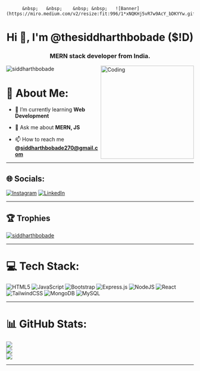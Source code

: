           &nbsp;   &nbsp;    &nbsp; &nbsp;   ![Banner](https://miro.medium.com/v2/resize:fit:996/1*xNQKHj5vR7w9AcY_bDKYYw.gif)
<h1 align="center">Hi 👋, I'm @thesiddharthbobade ($!D)</h1>
<h3 align="center">MERN stack developer from India.</h3>
<img align="right" alt="Coding" width"400" height="250" src="https://cdn.dribbble.com/users/1162077/screenshots/3848914/programmer.gif">

<p align="left"> <img src="https://komarev.com/ghpvc/?username=siddharthbobade&label=Profile%20views&color=0e75b6&style=flat" alt="siddharthbobade" /> </p>



# 💫 About Me:
- 🌱 I’m currently learning **Web Development**

- 💬 Ask me about **MERN, JS**

- 📫 How to reach me **@siddharthbobade270@gmail.com**

________________________________________________________________________________________________________________________________________________________________________

## 🌐 Socials:

[![Instagram](https://img.shields.io/badge/Instagram-%23E4405F.svg?logo=Instagram&logoColor=white)](https://instagram.com/thesiddharthbobade) [![LinkedIn](https://img.shields.io/badge/LinkedIn-%230077B5.svg?logo=linkedin&logoColor=white)](https://www.linkedin.com/in/siddharth-bobade-9009a0273/) 
________________________________________________________________________________________________________________________________________________________________________

## 🏆 Trophies
<p align="left"> <a href="https://github.com/ryo-ma/github-profile-trophy"><img src="https://github-profile-trophy.vercel.app/?username=siddharthbobade" alt="siddharthbobade" /></a> </p>

________________________________________________________________________________________________________________________________________________________________________

# 💻 Tech Stack:

![HTML5](https://img.shields.io/badge/html5-%23E34F26.svg?style=for-the-badge&logo=html5&logoColor=white) ![JavaScript](https://img.shields.io/badge/javascript-%23323330.svg?style=for-the-badge&logo=javascript&logoColor=%23F7DF1E) ![Bootstrap](https://img.shields.io/badge/bootstrap-%238511FA.svg?style=for-the-badge&logo=bootstrap&logoColor=white) ![Express.js](https://img.shields.io/badge/express.js-%23404d59.svg?style=for-the-badge&logo=express&logoColor=%2361DAFB) ![NodeJS](https://img.shields.io/badge/node.js-6DA55F?style=for-the-badge&logo=node.js&logoColor=white) ![React](https://img.shields.io/badge/react-%2320232a.svg?style=for-the-badge&logo=react&logoColor=%2361DAFB) ![TailwindCSS](https://img.shields.io/badge/tailwindcss-%2338B2AC.svg?style=for-the-badge&logo=tailwind-css&logoColor=white) ![MongoDB](https://img.shields.io/badge/MongoDB-%234ea94b.svg?style=for-the-badge&logo=mongodb&logoColor=white) 
![MySQL](https://img.shields.io/badge/mysql-%2300000f.svg?style=for-the-badge&logo=mysql&logoColor=white) 

________________________________________________________________________________________________________________________________________________________________________

# 📊 GitHub Stats:
![](https://github-readme-stats.vercel.app/api?username=siddharthbobade&theme=dark&hide_border=false&include_all_commits=false&count_private=false)<br/>
![](https://github-readme-streak-stats.herokuapp.com/?user=siddharthbobade&theme=dark&hide_border=false)<br/>
![](https://github-readme-stats.vercel.app/api/top-langs/?username=siddharthbobade&theme=dark&hide_border=false&include_all_commits=false&count_private=false&layout=compact)

---




